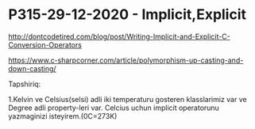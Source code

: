 # P315-29-12-2020 - Implicit,Explicit

http://dontcodetired.com/blog/post/Writing-Implicit-and-Explicit-C-Conversion-Operators

https://www.c-sharpcorner.com/article/polymorphism-up-casting-and-down-casting/

Tapshiriq:

1.Kelvin ve Celsius(selsi) adli iki temperaturu gosteren klasslarimiz var ve Degree adli property-leri var. Celcius uchun implicit operatorunu yazmaginizi isteyirem.(0C=273K)
